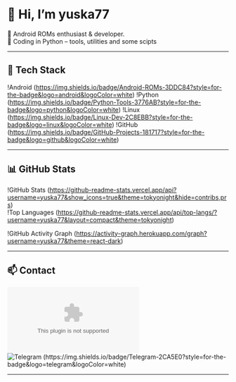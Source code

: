 # 👋 Hi, I’m yuska77 

📱 Android ROMs enthusiast & developer.  
🐍 Coding in Python – tools, utilities and some scipts

---

## 🔧 Tech Stack
!Android (https://img.shields.io/badge/Android-ROMs-3DDC84?style=for-the-badge&logo=android&logoColor=white)
!Python (https://img.shields.io/badge/Python-Tools-3776AB?style=for-the-badge&logo=python&logoColor=white)
!Linux (https://img.shields.io/badge/Linux-Dev-2C8EBB?style=for-the-badge&logo=linux&logoColor=white)
!GitHub (https://img.shields.io/badge/GitHub-Projects-181717?style=for-the-badge&logo=github&logoColor=white)

---

## 📊 GitHub Stats

!GitHub Stats (https://github-readme-stats.vercel.app/api?username=yuska77&show_icons=true&theme=tokyonight&hide=contribs,prs)  
!Top Languages (https://github-readme-stats.vercel.app/api/top-langs/?username=yuska77&layout=compact&theme=tokyonight)

!GitHub Activity Graph (https://activity-graph.herokuapp.com/graph?username=yuska77&theme=react-dark)

---

## 📫 Contact
![Email (https://img.shields.io/badge/Email-D14836?style=for-the-badge&logo=gmail&logoColor=white)](mailto:your_email@example.com)
![Telegram (https://img.shields.io/badge/Telegram-2CA5E0?style=for-the-badge&logo=telegram&logoColor=white)](https://t.me/your_username)

---
